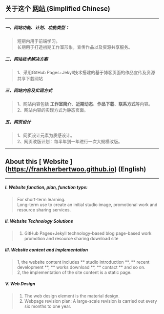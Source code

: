 ## 关于这个 [ 网站 ](https://frankherbertwoo.github.io) (Simplified Chinese)

---

##### 一、网站功能、计划、功能类型：
> 短期内用于前端学习。<br/>
> 长期用于打造初期工作室形象，宣传作品以及资源共享服务。

##### 二、网站技术解决方案
> 1、采用GitHub Pages+Jekyll技术搭建的基于博客页面的作品宣传及资源共享下载网站

##### 三、网站内容及实现方式
> 1、网站内容包括 **工作室简介**、**近期动态**、**作品下载**、**联系方式**等内容。<br/>
> 2、网站内容的实现方式为静态页面。
##### 五、网页设计
> 1、网页设计元素为质感设计。<br/>
> 2、网页改版计划：每半年到一年进行一次大规模改版。

___

## About this [ Website ] (https://frankherbertwoo.github.io) (English)

---

##### I. Website function, plan, function type:
> For short-term learning.<br/>
> Long-term use to create an initial studio image, promotional work and resource sharing services.

##### II. Website Technology Solutions
> 1. GitHub Pages+Jekyll technology-based blog page-based work promotion and resource sharing download site

##### III. Website content and implementation
> 1, the website content includes ** studio introduction **, ** recent development **, ** works download **, ** contact ** and so on.<br/>
> 2, the implementation of the site content is a static page.
##### V. Web Design
> 1. The web design element is the material design.<br/>
> 3. Webpage revision plan: A large-scale revision is carried out every six months to one year.